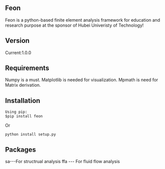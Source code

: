 ## Feon
Feon is a python-based finite element analysis framework for education and research purpose at the sponsor of Hubei Univeristy of Technology!
## Version
Current:1.0.0
## Requirements
Numpy is a must. Matplotlib is needed for visualization. Mpmath is need for Matrix derivation.
## Installation
```
Using pip:
$pip install feon
```
Or
```
python install setup.py
```
## Packages
sa---For structrual analysis
ffa --- For fluid flow analysis




